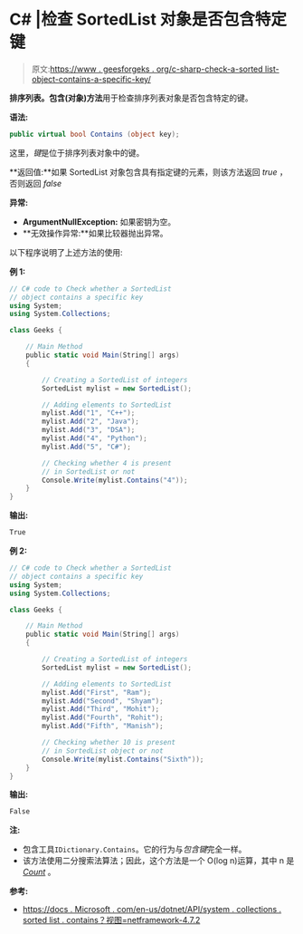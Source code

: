 # C# |检查 SortedList 对象是否包含特定键

> 原文:[https://www . geesforgeks . org/c-sharp-check-a-sorted list-object-contains-a-specific-key/](https://www.geeksforgeeks.org/c-sharp-check-whether-a-sortedlist-object-contains-a-specific-key/)

**排序列表。包含(对象)方法**用于检查排序列表对象是否包含特定的键。

**语法:**

```cs
public virtual bool Contains (object key);
```

这里，*键*是位于排序列表对象中的键。

**返回值:**如果 SortedList 对象包含具有指定键的元素，则该方法返回 *true* ，否则返回 *false*

**异常:**

*   **ArgumentNullException:** 如果密钥为空。
*   **无效操作异常:**如果比较器抛出异常。

以下程序说明了上述方法的使用:

**例 1:**

```cs
// C# code to Check whether a SortedList
// object contains a specific key
using System;
using System.Collections;

class Geeks {

    // Main Method
    public static void Main(String[] args)
    {

        // Creating a SortedList of integers
        SortedList mylist = new SortedList();

        // Adding elements to SortedList
        mylist.Add("1", "C++");
        mylist.Add("2", "Java");
        mylist.Add("3", "DSA");
        mylist.Add("4", "Python");
        mylist.Add("5", "C#");

        // Checking whether 4 is present
        // in SortedList or not
        Console.Write(mylist.Contains("4"));
    }
}
```

**输出:**

```cs
True

```

**例 2:**

```cs
// C# code to Check whether a SortedList
// object contains a specific key
using System;
using System.Collections;

class Geeks {

    // Main Method
    public static void Main(String[] args)
    {

        // Creating a SortedList of integers
        SortedList mylist = new SortedList();

        // Adding elements to SortedList
        mylist.Add("First", "Ram");
        mylist.Add("Second", "Shyam");
        mylist.Add("Third", "Mohit");
        mylist.Add("Fourth", "Rohit");
        mylist.Add("Fifth", "Manish");

        // Checking whether 10 is present
        // in SortedList object or not
        Console.Write(mylist.Contains("Sixth"));
    }
}
```

**输出:**

```cs
False

```

**注:**

*   包含工具`IDictionary.Contains`。它的行为与*包含键*完全一样。
*   该方法使用二分搜索法算法；因此，这个方法是一个 O(log n)运算，其中 n 是 *[Count](https://www.geeksforgeeks.org/c-get-the-number-of-elements-contained-in-sortedlist/)* 。

**参考:**

*   [https://docs . Microsoft . com/en-us/dotnet/API/system . collections . sorted list . contains？视图=netframework-4.7.2](https://docs.microsoft.com/en-us/dotnet/api/system.collections.sortedlist.contains?view=netframework-4.7.2)